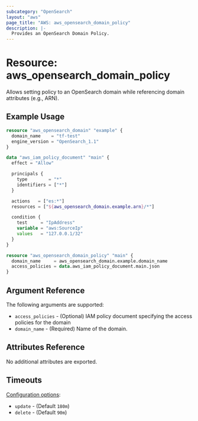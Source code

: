 ```yaml
---
subcategory: "OpenSearch"
layout: "aws"
page_title: "AWS: aws_opensearch_domain_policy"
description: |-
  Provides an OpenSearch Domain Policy.
---
```


# Resource: aws_opensearch_domain_policy

Allows setting policy to an OpenSearch domain while referencing domain attributes (e.g., ARN).

## Example Usage

```terraform
resource "aws_opensearch_domain" "example" {
  domain_name    = "tf-test"
  engine_version = "OpenSearch_1.1"
}

data "aws_iam_policy_document" "main" {
  effect = "Allow"

  principals {
    type        = "*"
    identifiers = ["*"]
  }

  actions   = ["es:*"]
  resources = ["${aws_opensearch_domain.example.arn}/*"]

  condition {
    test     = "IpAddress"
    variable = "aws:SourceIp"
    values   = "127.0.0.1/32"
  }
}

resource "aws_opensearch_domain_policy" "main" {
  domain_name     = aws_opensearch_domain.example.domain_name
  access_policies = data.aws_iam_policy_document.main.json
}
```

## Argument Reference

The following arguments are supported:

* `access_policies` - (Optional) IAM policy document specifying the access policies for the domain
* `domain_name` - (Required) Name of the domain.

## Attributes Reference

No additional attributes are exported.

## Timeouts

[Configuration options](https://developer.hashicorp.com/terraform/language/resources/syntax#operation-timeouts):

* `update` - (Default `180m`)
* `delete` - (Default `90m`)

<!-- cache-key: cdktf-0.17.0-pre.15 input-bd63dcc2a21dd5592ff73ca585a464234d8b5b8289e31d83c1f1d522c2bf150d -->